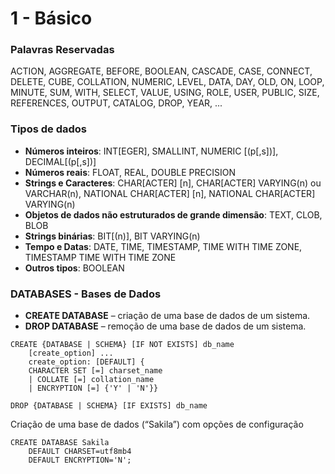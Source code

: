 # 1 - Básico

### Palavras Reservadas

ACTION, AGGREGATE, BEFORE, BOOLEAN, CASCADE, CASE, CONNECT, DELETE, CUBE, COLLATION, NUMERIC, LEVEL, DATA, DAY, OLD, ON, LOOP, MINUTE, SUM, WITH, SELECT, VALUE, USING, ROLE, USER, PUBLIC, SIZE, REFERENCES, OUTPUT, CATALOG, DROP, YEAR, ...

### Tipos de dados 

- __Números inteiros__: INT[EGER], SMALLINT, NUMERIC [(p[,s])], DECIMAL[(p[,s])]
- __Números reais__: FLOAT, REAL, DOUBLE PRECISION
- __Strings e Caracteres__: CHAR[ACTER] [n], CHAR[ACTER] VARYING(n) ou VARCHAR(n), NATIONAL CHAR[ACTER] [n], NATIONAL CHAR[ACTER] VARYING(n)
- __Objetos de dados não estruturados de grande dimensão__: TEXT, CLOB, BLOB
- __Strings binárias__: BIT[(n)], BIT VARYING(n)
- __Tempo e Datas__: DATE, TIME, TIMESTAMP, TIME WITH TIME ZONE, TIMESTAMP TIME WITH TIME ZONE
- __Outros tipos__: BOOLEAN

### DATABASES - Bases de Dados

- __CREATE DATABASE__ – criação de uma base de dados de um sistema.
- __DROP DATABASE__ – remoção de uma base de dados de um sistema.

```mysql
CREATE {DATABASE | SCHEMA} [IF NOT EXISTS] db_name
    [create_option] ...
    create_option: [DEFAULT] {
    CHARACTER SET [=] charset_name
    | COLLATE [=] collation_name
    | ENCRYPTION [=] {'Y' | 'N'}}
    
DROP {DATABASE | SCHEMA} [IF EXISTS] db_name
```

Criação de uma base de dados  (“Sakila”) com opções de configuração
```mysql
CREATE DATABASE Sakila
    DEFAULT CHARSET=utf8mb4
    DEFAULT ENCRYPTION='N';
```




```mysql

```
